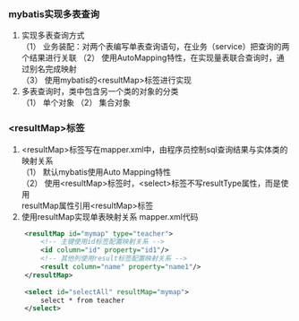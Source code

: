 ### mybatis实现多表查询
1. 实现多表查询方式  
（1） 业务装配：对两个表编写单表查询语句，在业务（service）把查询的两个结果进行关联
（2） 使用AutoMapping特性，在实现量表联合查询时，通过别名完成映射  
（3） 使用mybatis的&lt;resultMap&gt;标签进行实现
2. 多表查询时，类中包含另一个类的对象的分类  
（1） 单个对象
（2） 集合对象

### &lt;resultMap&gt;标签
1. &lt;resultMap&gt;标签写在mapper.xml中，由程序员控制sql查询结果与实体类的映射关系  
（1） 默认mybatis使用Auto Mapping特性  
（2） 使用&lt;resultMap&gt;标签时，&lt;select&gt;标签不写resultType属性，而是使用  
resultMap属性引用&lt;resultMap&gt;标签  
2. 使用resultMap实现单表映射关系
mapper.xml代码
```xml
    <resultMap id="mymap" type="teacher">
        <!-- 主键使用id标签配置映射关系 -->
        <id column="id" property="id1"/>
        <!-- 其他列使用result标签配置映射关系 -->
        <result column="name" property="name1"/>
    </resultMap>
    
    <select id="selectAll" resultMap="mymap">
        select * from teacher
    </select>
```